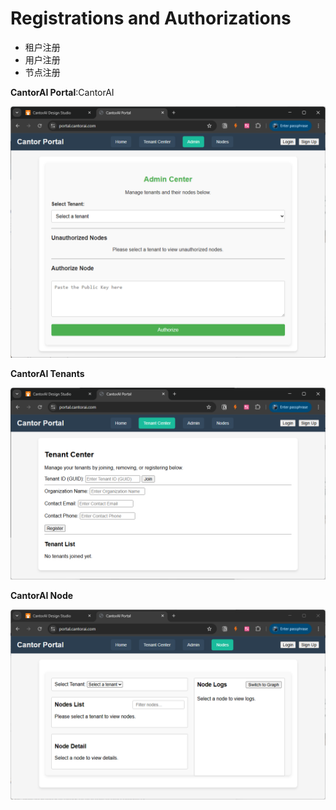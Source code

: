 # Registrations and Authorizations

- 租户注册
- 用户注册
- 节点注册

**CantorAI Portal**:CantorAI

![image-20250410162426942](images\authorization.png)

**CantorAI Tenants**

![image-20250410162216490](images\tenant-center.png)

**CantorAI Node**

![image-20250410162710355](images\nodes.png)

### 